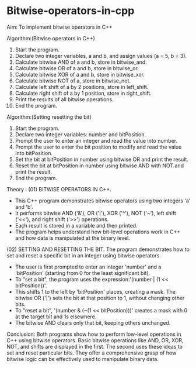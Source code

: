 # Bitwise-operators-in-cpp
Aim: To implement bitwise operators in C++

Algorithm:(Bitwise operators in C++)
1. Start the program.
2. Declare two integer variables, a and b, and assign values (a = 5, b = 3).
3. Calculate bitwise AND of a and b, store in bitwise_and.
4. Calculate bitwise OR of a and b, store in bitwise_or.
5. Calculate bitwise XOR of a and b, store in bitwise_xor.
6. Calculate bitwise NOT of a, store in bitwise_not.
7. Calculate left shift of a by 2 positions, store in left_shift.
8. Calculate right shift of a by 1 position, store in right_shift.
9. Print the results of all bitwise operations.
10. End the program.
    
Algorithm:(Setting resetting the bit)
1. Start the program.
2. Declare two integer variables: number and bitPosition.
3. Prompt the user to enter an integer and read the value into number.
4. Prompt the user to enter the bit position to modify and read the value into bitPosition.
5. Set the bit at bitPosition in number using bitwise OR and print the result.
6. Reset the bit at bitPosition in number using bitwise AND with NOT and print the result.
7. End the program.

Theory :
(01) BITWISE OPERATORS IN C++. 
- This C++ program demonstrates bitwise operators using two integers 'a' and 'b'.
-  It performs bitwise AND ('&'), OR ('|'), XOR ('^'), NOT ('~'), left shift ('<<'), and right shift ('>>') operations.
-  Each result is stored in a variable and then printed.
-  The program helps understand how bit-level operations work in C++ and how data is manipulated at the binary level.

(02) SETTING AND RESETTING THE BIT.
The program demonstrates how to set and reset a specific bit in an integer using bitwise operators.
- The user is first prompted to enter an integer 'number' and a 'bitPosition' (starting from 0 for the least significant bit).
- To "set a bit", the program uses the expression:'(number | (1 << bitPosition))'.
- This shifts 1 to the left by 'bitPosition' places, creating a mask. The bitwise OR ('|') sets the bit at that position to 1, without changing other bits.
- To "reset a bit", '(number & (~(1 << bitPosition)))' creates a mask with 0 at the target bit and 1s elsewhere.
- The bitwise AND clears only that bit, keeping others unchanged.

Conclusion: Both programs show how to perform low-level operations in C++ using bitwise operators. Basic bitwise operations like AND, OR, XOR, NOT, and shifts are displayed in the first. The second uses these ideas to set and reset particular bits. They offer a comprehensive grasp of how bitwise logic can be effectively used to manipulate binary data.

